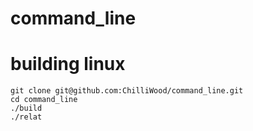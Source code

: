 # command_line

# building linux

```
git clone git@github.com:ChilliWood/command_line.git
cd command_line
./build
./relat
```


